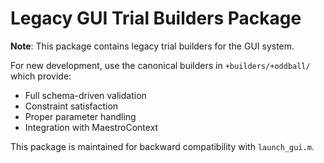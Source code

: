 # Legacy GUI Trial Builders Package

**Note**: This package contains legacy trial builders for the GUI system.

For new development, use the canonical builders in `+builders/+oddball/` which provide:
- Full schema-driven validation
- Constraint satisfaction
- Proper parameter handling
- Integration with MaestroContext

This package is maintained for backward compatibility with `launch_gui.m`.
